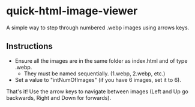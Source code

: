 # quick-html-image-viewer
A simple way to step through numbered .webp images using arrows keys.

## Instructions
- Ensure all the images are in the same folder as index.html and of type .webp.
  - They must be named sequentially. (1.webp, 2.webp, etc.)
- Set a value to "intNumOfImages" (if you have 6 images, set it to 6).

That's it! Use the arrow keys to navigate between images (Left and Up go backwards, Right and Down for forwards).
